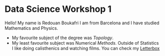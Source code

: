 # Data Science Workshop 1
Hello! My name is Redouan Boukafri I am from Barcelona and I have studied Mathematics and Physics.
- My favourite subject of the degree was _Topology_.
- My least favourite subject was Numerical _Methods_.
Outside of Statistics I like doing calisthenics and watching films. You can check my [Letterbox](https://letterboxd.com/redu_1/)
